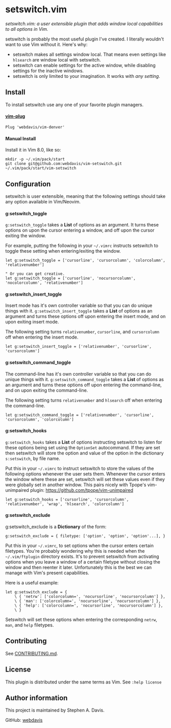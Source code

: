 setswitch.vim
=============

_setswitch.vim: a user extensible plugin that adds window local capabilities to all
options in Vim._

setswitch is probably the most useful plugin I've created. I literally wouldn't want to
use Vim without it. Here's why:

- setswitch makes all settings window local. That means even settings like `hlsearch` are
  window local with setswitch.
- setswitch can enable settings for the active window, while disabling settings for the
  inactive windows.
- setswitch is only limited to your imagination. It works with _any setting_.

## Install

To install setswitch use any one of your favorite plugin managers.

#### [vim-plug](https://github.com/junegunn/vim-plug)

```vim
Plug 'webdavis/vim-denver'
```

#### Manual Install

Install it in Vim 8.0, like so:

    mkdir -p ~/.vim/pack/start
    git clone git@github.com:webdavis/vim-setswitch.git ~/.vim/pack/start/vim-setswitch

## Configuration

setswitch is user extensible, meaning that the following settings should take any option
available in Vim/Neovim.

#### g:setswitch_toggle

`g:setswitch_toggle` takes a **List** of options as an argument. It turns these options on
upon the cursor entering a window, and off upon the cursor exiting the window.

For example, putting the following in your `~/.vimrc` instructs setswitch to toggle these
setting when entering/exiting the window.

```vim
let g:setswitch_toggle = ['cursorline', 'cursorcolumn', 'colorcolumn', 'relativenumber']

" Or you can get creative.
let g:setswitch_toggle = ['cursorline', 'nocursorcolumn', 'nocolorcolumn', 'relativenumber']
```

#### g:setswitch_insert_toggle

Insert mode has it's own controller variable so that you can do unique things with it.
`g:setswitch_insert_toggle` takes a **List** of options as an argument and turns these
options off upon entering the insert mode, and on upon exiting insert mode.

The following setting turns `relativenumber`, `cursorline`, and `cursorcolumn` off when
entering the insert mode.

```vim
let g:setswitch_insert_toggle = ['relativenumber', 'cursorline', 'cursorcolumn']
```

#### g:setswitch_command_toggle

The command-line has it's own controller variable so that you can do unique things with
it. `g:setswitch_command_toggle` takes a **List** of options as an argument and turns
these options off upon entering the command-line, and on upon exiting the command-line.

The following setting turns `relativenumber` and `hlsearch` off when entering the
command-line.

```vim
let g:setswitch_command_toggle = ['relativenumber', 'cursorline', 'cursorcolumn', 'colorcolumn']
```

#### g:setswitch_hooks

`g:setswitch_hooks` takes a **List** of options instructing setswitch to listen for these
options being set using the `OptionSet` autocommand. If they are set then setswitch will
store the option and value of the option in the dictionary `s:setswitch`, by file name.

Put this in your `~/.vimrc` to instruct setswitch to store the values of the following
options whenever the user sets them. Whenever the cursor enters the window where these are
set, setswitch will set these values even if they were globally set in another window.
This pairs nicely with Tpope's vim-unimpaired plugin: https://github.com/tpope/vim-unimpaired

```vim
let g:setswitch_hooks = ['cursorline', 'cursorcolumn', 'relativenumber', 'wrap', 'hlsearch', 'colorcolumn']
```

#### g:setswitch_exclude

g:setswitch_exclude is a **Dictionary** of the form:

```vim
g:setswitch_exclude = { filetype: ['option', 'option', 'option'...], }
```

Put this in your `~/.vimrc`, to set options when the cursor enters certain filetypes.
You're probably wondering why this is needed when the `~/.vim/ftplugin` directory exists.
It's to prevent setswitch from activating options when you leave a window of a certain
filetype without closing the window and then reenter it later. Unfortunately this is the
best we can manage with Vim's present capabilities.

Here is a useful example:

```vim
let g:setswitch_exclude = {
    \ { 'netrw': ['colorcolumn=', 'nocursorline', 'nocursorcolumn'] },
    \ { 'man': ['colorcolumn=', 'nocursorline', 'nocursorcolumn'] },
    \ { 'help': ['colorcolumn=', 'nocursorline', 'nocursorcolumn'] },
    \ }
```

Setswitch will set these options when entering the corresponding `netrw`, `man`, and
`help` filetypes.

## Contributing

See [CONTRIBUTING.md](/CONTRIBUTING.md).

## License

This plugin is distributed under the same terms as Vim. See `:help license`

## Author information

This project is maintained by Stephen A. Davis.

GitHub: [webdavis](https://github.com/webdavis)
